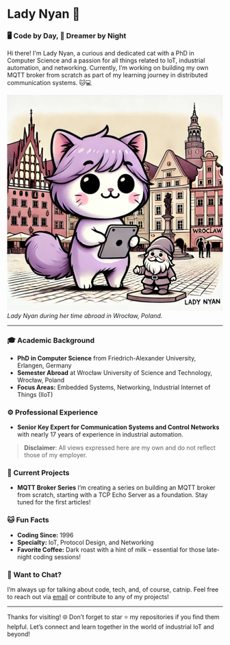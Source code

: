 # Lady Nyan 🐾

### 🖥️ Code by Day, 🌙 Dreamer by Night

Hi there! I'm Lady Nyan, a curious and dedicated cat with a PhD in Computer Science and a passion for all things related to IoT, industrial automation, and networking. Currently, I’m working on building my own MQTT broker from scratch as part of my learning journey in distributed communication systems. 🐱💻

![Lady Nyan in Wrocław](https://github.com/iamladynyan/iamladynyan/blob/main/assets/ladynyan-wroclaw.png)  
*Lady Nyan during her time abroad in Wrocław, Poland.*

---

### 🎓 Academic Background

- **PhD in Computer Science** from Friedrich-Alexander University, Erlangen, Germany
- **Semester Abroad** at Wrocław University of Science and Technology, Wrocław, Poland
- **Focus Areas:** Embedded Systems, Networking, Industrial Internet of Things (IIoT)

### ⚙️ Professional Experience

- **Senior Key Expert for Communication Systems and Control Networks** with nearly 17 years of experience in industrial automation.
  
> **Disclaimer**: All views expressed here are my own and do not reflect those of my employer.

### 🧰 Current Projects

- **MQTT Broker Series**
  I’m creating a series on building an MQTT broker from scratch, starting with a TCP Echo Server as a foundation. Stay tuned for the first articles!

### 🐱 Fun Facts

- **Coding Since:** 1996
- **Specialty:** IoT, Protocol Design, and Networking
- **Favorite Coffee:** Dark roast with a hint of milk – essential for those late-night coding sessions!

### 💬 Want to Chat?

I’m always up for talking about code, tech, and, of course, catnip. Feel free to reach out via [email](mailto:iamladynyan@gmail.com) or contribute to any of my projects!

---

Thanks for visiting! 🌐 Don’t forget to star ⭐ my repositories if you find them helpful. Let’s connect and learn together in the world of industrial IoT and beyond!
